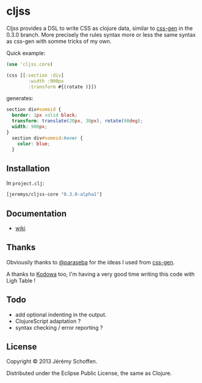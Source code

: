 # cljss

Cljss provides a DSL to write CSS as clojure data, similar to
[css-gen](https://github.com/paraseba/cssgen/tree/0.3.0) in the 0.3.0 branch.
More precisely the rules syntax more or less the same syntax as css-gen with
somme tricks of my own.

Quick example:

```clojure
(use 'cljss.core)

(css [[:section :div]
        :width :900px
        :transform #{(rotate )}])
```
generates:
```css
section div#someid {
  border: 1px solid black;
  transform: translate(20px, 30px), rotate(90deg);
  width: 900px;
}
  section div#someid:hover {
    color: blue;
  }
```


## Installation
In `project.clj`:
```clojure
[jeremys/cljss-core "0.3.0-alpha1"]
```

## Documentation
- [wiki](https://github.com/JeremS/cljss-core/wiki)


## Thanks
Obviousily thanks to [@paraseba](https://github.com/paraseba) for the ideas
I used from [css-gen](https://github.com/paraseba/cssgen/tree/0.3.0).

A thanks to [Kodowa](http://www.kodowa.com) too, I'm having a very good time
writing this code with Ligh Table !

## Todo
 - add optional indenting in the output.
 - ClojureScript adaptation ?
 - syntax checking / error reporting ?


## License

Copyright © 2013 Jérémy Schoffen.

Distributed under the Eclipse Public License, the same as Clojure.
